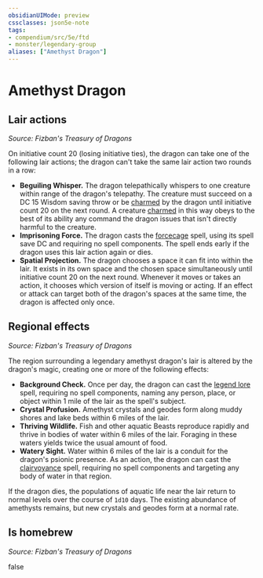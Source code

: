 ```yaml
---
obsidianUIMode: preview
cssclasses: json5e-note
tags:
- compendium/src/5e/ftd
- monster/legendary-group
aliases: ["Amethyst Dragon"]
---
```

# Amethyst Dragon

## Lair actions
_Source: Fizban's Treasury of Dragons_

On initiative count 20 (losing initiative ties), the dragon can take one of the following lair actions; the dragon can't take the same lair action two rounds in a row:

- **Beguiling Whisper.** The dragon telepathically whispers to one creature within range of the dragon's telepathy. The creature must succeed on a DC 15 Wisdom saving throw or be [charmed](rules/conditions.md#charmed) by the dragon until initiative count 20 on the next round. A creature [charmed](rules/conditions.md#charmed) in this way obeys to the best of its ability any command the dragon issues that isn't directly harmful to the creature.  
- **Imprisoning Force.** The dragon casts the [forcecage](compendium/spells/forcecage.md) spell, using its spell save DC and requiring no spell components. The spell ends early if the dragon uses this lair action again or dies.  
- **Spatial Projection.** The dragon chooses a space it can fit into within the lair. It exists in its own space and the chosen space simultaneously until initiative count 20 on the next round. Whenever it moves or takes an action, it chooses which version of itself is moving or acting. If an effect or attack can target both of the dragon's spaces at the same time, the dragon is affected only once.  

## Regional effects
_Source: Fizban's Treasury of Dragons_

The region surrounding a legendary amethyst dragon's lair is altered by the dragon's magic, creating one or more of the following effects:

- **Background Check.** Once per day, the dragon can cast the [legend lore](compendium/spells/legend-lore.md) spell, requiring no spell components, naming any person, place, or object within 1 mile of the lair as the spell's subject.  
- **Crystal Profusion.** Amethyst crystals and geodes form along muddy shores and lake beds within 6 miles of the lair.  
- **Thriving Wildlife.** Fish and other aquatic Beasts reproduce rapidly and thrive in bodies of water within 6 miles of the lair. Foraging in these waters yields twice the usual amount of food.  
- **Watery Sight.** Water within 6 miles of the lair is a conduit for the dragon's psionic presence. As an action, the dragon can cast the [clairvoyance](compendium/spells/clairvoyance.md) spell, requiring no spell components and targeting any body of water in that region.  

If the dragon dies, the populations of aquatic life near the lair return to normal levels over the course of `1d10` days. The existing abundance of amethysts remains, but new crystals and geodes form at a normal rate.

## Is homebrew
_Source: Fizban's Treasury of Dragons_

false
